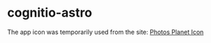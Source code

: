 # cognitio-astro
The app icon was temporarily used from the site:
<a href="https://www.freeiconspng.com/img/7370">Photos Planet Icon</a>
